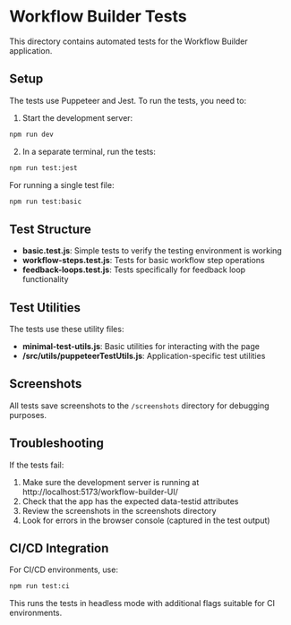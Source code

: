 # Workflow Builder Tests

This directory contains automated tests for the Workflow Builder application.

## Setup

The tests use Puppeteer and Jest. To run the tests, you need to:

1. Start the development server:
```bash
npm run dev
```

2. In a separate terminal, run the tests:
```bash
npm run test:jest
```

For running a single test file:
```bash
npm run test:basic
```

## Test Structure

- **basic.test.js**: Simple tests to verify the testing environment is working
- **workflow-steps.test.js**: Tests for basic workflow step operations
- **feedback-loops.test.js**: Tests specifically for feedback loop functionality

## Test Utilities

The tests use these utility files:

- **minimal-test-utils.js**: Basic utilities for interacting with the page
- **/src/utils/puppeteerTestUtils.js**: Application-specific test utilities

## Screenshots

All tests save screenshots to the `/screenshots` directory for debugging purposes.

## Troubleshooting

If the tests fail:

1. Make sure the development server is running at http://localhost:5173/workflow-builder-UI/
2. Check that the app has the expected data-testid attributes
3. Review the screenshots in the screenshots directory
4. Look for errors in the browser console (captured in the test output)

## CI/CD Integration

For CI/CD environments, use:

```bash
npm run test:ci
```

This runs the tests in headless mode with additional flags suitable for CI environments.
